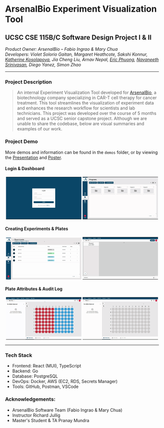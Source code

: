 # ArsenalBio Experiment Visualization Tool

## UCSC CSE 115B/C Software Design Project I & II  
*Product Owner: ArsenalBio – Fabio Ingrao & Mary Chua*  
*Developers: Violet Solorio Gaitan, Margaret Heathcote, Sakshi Konnur, [Katherine Kosolapova](https://www.linkedin.com/in/kkosolap/), Jia Cheng Liu, Arnav Nepal, [Eric Phuong](https://www.linkedin.com/in/ericphuong/), [Navaneeth Srinivasan](https://www.linkedin.com/in/navaneeth-srinivasan-ucsc/), Diego Yanez, Simon Zhao*

---

### Project Description
> An internal Experiment Visualization Tool developed for [ArsenalBio](https://arsenalbio.com), a biotechnology company specializing in CAR-T cell therapy for cancer treatment. This tool streamlines the visualization of experiment data and enhances the research workflow for scientists and lab technicians. This project was developed over the course of 5 months and served as a UCSC senior capstone project. Although we are unable to share the codebase, below are visual summaries and examples of our work. 

### Project Demo  
More demos and information can be found in the `demos` folder, or by viewing the [Presentation](./Presentation.pptx) and [Poster](./poster.pptx).

#### Login & Dashboard

<p align="center">
  <img src="https://github.com/kkosolap/expviztool/blob/main/demos/login.gif" alt="login" width="49%">
  <img src="https://github.com/kkosolap/expviztool/blob/main/demos/dashboard.gif" alt="dashboard" width="49%">
</p>

#### Creating Experiments & Plates

<p align="center">
  <img src="https://github.com/kkosolap/expviztool/blob/main/demos/create%20experiment.gif" alt="create experiment" width="49%">
  <img src="https://github.com/kkosolap/expviztool/blob/main/demos/create%20plates.gif" alt="create plate" width="49%">
</p>

#### Plate Attributes & Audit Log

<p align="center">
  <img src="https://github.com/kkosolap/expviztool/blob/main/demos/attributes.gif" alt="plate attributes" width="49%">
  <img src="https://github.com/kkosolap/expviztool/blob/main/demos/audit%20log.gif" alt="audit log" width="49%">
</p>

---

### Tech Stack  
- Frontend: React (MUI), TypeScript  
- Backend: Go  
- Database: PostgreSQL  
- DevOps: Docker, AWS (EC2, RDS, Secrets Manager)
- Tools: GitHub, Postman, VSCode

### Acknowledgements:
- ArsenalBio Software Team (Fabio Ingrao & Mary Chua)
- Instructor Richard Jullig
- Master's Student & TA Pranay Mundra
